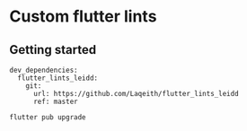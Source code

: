 # Custom flutter lints

## Getting started

```shell
dev_dependencies:
  flutter_lints_leidd:
    git:
      url: https://github.com/Laqeith/flutter_lints_leidd
      ref: master
```

```shell
flutter pub upgrade
```
